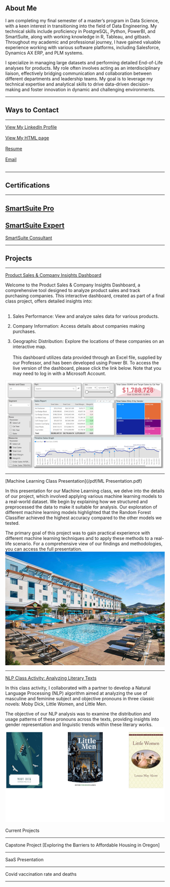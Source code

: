 ## About Me
I am completing my final semester of a master’s program in Data Science, with a keen interest in transitioning into the field of Data Engineering. My technical skills include proficiency in PostgreSQL, Python, PowerBI, and SmartSuite, along with working knowledge in R, Tableau, and gitbash. Throughout my academic and professional journey, I have gained valuable experience working with various software platforms, including Salesforce, Dynamics AX ERP, and PLM systems.

I specialize in managing large datasets and performing detailed End-of-Life analyses for products. My role often involves acting as an interdisciplinary liaison, effectively bridging communication and collaboration between different departments and leadership teams. My goal is to leverage my technical expertise and analytical skills to drive data-driven decision-making and foster innovation in dynamic and challenging environments.

---
## Ways to Contact
---
  <a href="https://www.linkedin.com/in/jonathanmcgechie">View My LinkedIn Profile</a>
  <br><br>
  <a href="questions.html">View My HTML page</a>
  <br><br>
  <a href="/pdf/Data_Engineering.pdf"> Resume </a>
  <br><br>
  <a href="mailto:jjmcgecgechie@willamette.edu"> Email </a>
  <br><br>

---
## Certifications
---
[SmartSuite Pro](pdf/certificate-pro-certification.pdf)
---
[SmartSuite Expert](pdf/certificate-expert-certification.pdf)
---
[SmartSuite Consultant](pdf/certificate-consultant-certification.pdf)

---

## Projects

---
[Product Sales & Company Insights Dashboard](https://app.powerbi.com/groups/me/reports/dadec2ca-04b4-4f3a-9a6e-666739c096c9/ReportSection78e4e1f0d4b3662e1485?experience=power-bi&ownerId=8647d4d1-04d0-4c1a-8a4f-bf49d3e82ad6&referrer=embed.appsource)

Welcome to the Product Sales & Company Insights Dashboard, a comprehensive tool designed to analyze product sales and track purchasing companies. This interactive dashboard, created as part of a final class project, offers detailed insights into:
<br><br>
1) Sales Performance: View and analyze sales data for various products.

2) Company Information: Access details about companies making purchases.
   
3) Geographic Distribution: Explore the locations of these companies on an interactive map.
<br><br>
This dashboard utilizes data provided through an Excel file, supplied by our Professor, and has been developed using Power BI. To access the live version of the dashboard, please click the link below. Note that you may need to log in with a Microsoft Account.
<img src="images/PowerBI_Dashboard.jpg?raw=true"/>

---
[Machine Learning Class Presentation](/pdf/ML Presentation.pdf)

In this presentation for our Machine Learning class, we delve into the details of our project, which involved applying various machine learning models to a real-world dataset. We begin by explaining how we structured and preprocessed the data to make it suitable for analysis. Our exploration of different machine learning models highlighted that the Random Forest Classifier achieved the highest accuracy compared to the other models we tested.

The primary goal of this project was to gain practical experience with different machine learning techniques and to apply these methods to a real-life scenario. For a comprehensive view of our findings and methodologies, you can access the full presentation.
<img src="images/Hotel.jpg?raw=true"/>


---

[NLP Class Activity: Analyzing Literary Texts](/pdf/aholland_jjmcgechie_NLPPROJECT.pdf)

In this class activity, I collaborated with a partner to develop a Natural Language Processing (NLP) algorithm aimed at analyzing the use of masculine and feminine subject and objective pronouns in three classic novels: Moby Dick, Little Women, and Little Men.

The objective of our NLP analysis was to examine the distribution and usage patterns of these pronouns across the texts, providing insights into gender representation and linguistic trends within these literary works.
<img src="images/nlp.jpg?raw=true"/>

Current Projects

---
Capstone Project
[Exploring the Barriers to Affordable Housing in Oregon]


---
SaaS Presentation

---
Covid vaccination rate and deaths


---
